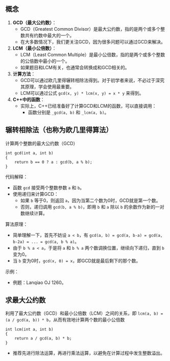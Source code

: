 ## 概念

1. **GCD（最大公约数）**：
   - GCD（Greatest Common Divisor）是最大公约数，指的是两个或多个整数共有约数中最大的一个。
   - 在大多数情况下，我们更关注GCD，因为很多问题可以通过GCD来解决。
2. **LCM（最小公倍数）**：
   - LCM（Least Common Multiple）是最小公倍数，指的是两个或多个整数的公倍数中最小的一个。
   - 如果题目和LCM有关，也通常会转换成和GCD相关的。
3. **计算方法**：
   - GCD可以通过欧几里得辗转相除法得到。对于初学者来说，不必过于深究其原理，学会使用最重要。
   - LCM可以通过公式 `gcd(x, y) * lcm(x, y) = x * y` 来得到。
4. **C++中的函数**：
   - 实际上，C++已经准备好了计算GCD和LCM的函数，可以直接调用：
     - 函数分别是 `_gcd(a, b)` 和 `_lcm(a, b)`。

## 辗转相除法（也称为欧几里得算法）

计算两个整数的最大公约数（GCD）

```
int gcd(int a, int b)
{
    return b == 0 ? a : gcd(b, a % b);
}
```

代码解释：

- 函数 `gcd` 接受两个整数参数 `a` 和 `b`。
- 使用递归来计算GCD：
  - 如果 `b` 等于0，则返回 `a`，因为当第二个数为0时，GCD就是第一个数。
  - 否则，递归调用 `gcd(b, a % b)`，即用 `b` 和 `a` 除以 `b` 的余数作为新的一对数继续计算。

算法原理：

- 简单理解一下，首先不妨设 `a < b`，有 `gcd(a, b) = gcd(a, b-a) = gcd(a, b-2a) = ... = gcd(a, b % a)`。
- 由于 `b % a < a`，于是将 `a` 和 `b % a` 两个数调换位置，继续向下递归，直到 `b` 变为0。
- 当 `b` 变为0时，`gcd(x, 0) = x`，即GCD就是最后剩下的那个数。

示例：

- 例题：Lanqiao OJ 1260。

## 求最大公约数

利用了最大公约数（GCD）和最小公倍数（LCM）之间的关系，即 `lcm(a, b) = (a / gcd(a, b)) * b`，从而有效地计算两个数的最小公倍数

```
int lcm(int a, int b)
{
    return a / gcd(a, b) * b;
}
```

- 推荐先进行除法运算，再进行乘法运算，以避免在计算过程中发生整数溢出。